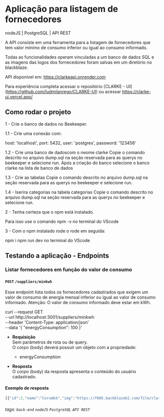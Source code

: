 # Aplicação para listagem de fornecedores 
nodeJS | PostgreSQL | API REST


A API consiste em uma ferramenta para a listagem de fornecedores que tem valor mínimo de consumo inferior ou igual ao consumo informado.

Todas as funcionalidades operam vinculadas a um banco de dados SQL e as imagens das logos dos fornecedores foram salvas em um diretório no blackblaze.

API disponível em: https://clarkeapi.onrender.com

Para experiência completa acessar o repositório [CLARKE - UI] (https://github.com/ludmilanrego/CLARKE-UI)
 ou acessar https://clarke-ui.vercel.app/ 

## Como rodar o projeto

1 - Crie o banco de dados no Beekeeper.

1.1 - Crie uma conexão com:

host: 'localhost',
port: 5432,
user: 'postgres',
password: '123456'

1.2 - Crie uma banco de dadoscom o neome clarke
Copie o comando descrito no arquivo dump.sql na seção reservada para as querys no beekeeper e selecione run.
Após a criação do banco selecione o banco clarke na lista de banco de dados

1.3 - Crie as tabelas
Copie o comando descrito no arquivo dump.sql na seção reservada para as querys no beekeeper e selecione run.

1.4 - Iserira categorias na tabela categorias
Copie o comando descrito no arquivo dump.sql na seção reservada para as querys no beekeeper e selecione run.

2 - Tenha certeza que o npm está instalado.

Para isso use o comando npm -v no terminal do VScode

3 - Com o npm instalado rode o rode em seguida:

npm i npm run dev no terminal do VScode


## Testando a aplicação - Endpoints

### Listar fornecedores em função do valor de consumo

#### `POST` `/suppliers/minkwh`

Esse endpoint lista todos os fornecedores cadastrados que exigem um valor de consumo de energia mensal inferior ou igual ao valor de consumo informado.
Atenção: O valor de consumo informado deve estar em kWh.

curl --request GET \
  --url http://localhost:3001/suppliers/minkwh \
  --header 'Content-Type: application/json' \
  --data '{
	"energyConsumption": 100
}'

- **Requisição**  
    Sem parâmetros de rota ou de query.  
    O corpo (body) deverá possuir um objeto com a propriedade:
  - energyConsumption
 

- **Resposta**  
    O corpo (body) da resposta apresenta o conteúdo do usuário cadastrado. 


#### **Exemplo de resposta**

```javascript
[{"id":2,"name":"Corumbá","img":"https://f005.backblazeb2.com/file/clarke-challenge/corumba-concessoes.png","origin_state":"Bahia","cost_per_kwh":105,"min_kwh":100,"total_customers":100,"costumers_score":4},{"id":3,"name":"Aratu","img":"https://f005.backblazeb2.com/file/clarke-challenge/aratu.jpg","origin_state":"Bahia","cost_per_kwh":100,"min_kwh":100,"total_customers":100,"costumers_score":5},{"id":4,"name":"Ventos Potiguares","img":"https://f005.backblazeb2.com/file/clarke-challenge/ventos-potiguares.png","origin_state":"Piauí","cost_per_kwh":109,"min_kwh":10,"total_customers":100,"costumers_score":3},{"id":5,"name":"d","img":"https://f005.backblazeb2.com/file/clarke-challenge/aratu.jpg","origin_state":"Bahia","cost_per_kwh":107,"min_kwh":10,"total_customers":100,"costumers_score":5},{"id":6,"name":"e","img":"https://f005.backblazeb2.com/file/clarke-challenge/ventos-potiguares.png","origin_state":"São Paulo","cost_per_kwh":110,"min_kwh":50,"total_customers":100,"costumers_score":2}]
```


###### tags: `back-end` `nodeJS` `PostgreSQL` `API REST`
